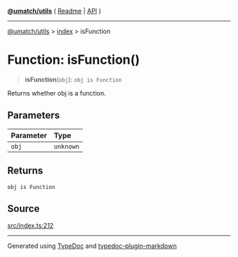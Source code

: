 [**@umatch/utils**](../../README.md) ( [Readme](../../README.md) \| [API](../../API.md) )

---

[@umatch/utils](../../API.md) > [index](../README.md) > isFunction

# Function: isFunction()

> **isFunction**(`obj`): `obj is Function`

Returns whether obj is a function.

## Parameters

| Parameter | Type      |
| :-------- | :-------- |
| `obj`     | `unknown` |

## Returns

`obj is Function`

## Source

[src/index.ts:212](https://github.com/umatch-oficial/utils/blob/a9008ad/src/index.ts#L212)

---

Generated using [TypeDoc](https://typedoc.org/) and [typedoc-plugin-markdown](https://www.npmjs.com/package/typedoc-plugin-markdown)
